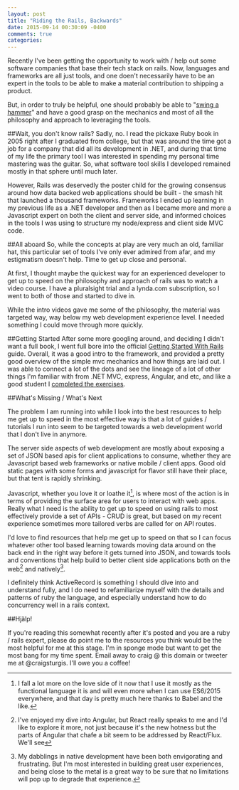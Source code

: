 ```yaml
---
layout: post
title: "Riding the Rails, Backwards"
date: 2015-09-14 00:30:09 -0400
comments: true
categories:
---
```


Recently I've been getting the opportunity to work with / help out some software companies that base their tech stack on rails. Now, languages and frameworks are all just tools, and one doen't necessarily have to be an expert in the tools to be able to make a material contribution to shipping a product.

But, in order to truly be helpful, one should probably be able to "[swing a hammer][3]" and have a good grasp on the mechanics and most of all the philosophy and approach to leveraging the tools.

[3]: https://media.giphy.com/media/zPTyIsZLKfRmg/giphy.gif

##Wait, you don't know rails?
Sadly, no. I read the pickaxe Ruby book in 2005 right after I graduated from college, but that was around the time got a job for a company that did all its development in .NET, and during that time of my life the primary tool I was interested in spending my personal time mastering was the guitar. So, what software tool skills I developed remained mostly in that sphere until much later.

However, Rails was deservedly the poster child for the growing consensus around how data backed web applications should be built - the smash hit that launched a thousand frameworks. Frameworks I ended up learning in my previous life as a .NET developer and then as I became more and more a Javascript expert on both the client and server side, and informed choices in the tools I was using to structure my node/express and client side MVC code.

##All aboard
So, while the concepts at play are very much an old, familiar hat, this particular set of tools I've only ever admired from afar, and my estigmatism doesn't help. Time to get up close and personal.

At first, I thought maybe the quickest way for an experienced developer to get up to speed on the philosophy and approach of rails was to watch a video course. I have a pluralsight trial and a lynda.com subscription, so I went to both of those and started to dive in.

While the intro videos gave me some of the philosophy, the material was targeted way, way below my web development experience level. I needed something I could move through more quickly.

##Getting Started
After some more googling around, and deciding I didn't want a full book, I went full bore into the official [Getting Started With Rails][1] guide. Overall, it was a good intro to the framework, and provided a pretty good overview of the simple mvc mechanics and how things are laid out. I was able to connect a lot of the dots and see the lineage of a lot of other things I'm familiar with from .NET MVC, express, Angular, and etc, and like a good student I [completed the exercises][2].

[1]: http://guides.rubyonrails.org/getting_started.html
[2]: https://github.com/craigsturgis/rails-getting-started-blog/commits/master

##What's Missing / What's Next

The problem I am running into while I look into the best resources to help me get up to speed in the most effective way is that a lot of guides / tutorials I run into seem to be targeted towards a web development world that I don't live in anymore. 

The server side aspects of web development are mostly about exposing a set of JSON based apis for client applications to consume, whether they are Javascript based web frameworks or native mobile / client apps. Good old static pages with some forms and javascript for flavor still have their place, but that tent is rapidly shrinking. 

Javascript, whether you love it or loathe it[^1], is where most of the action is in terms of providing the surface area for users to interact with web apps. Really what I need is the ability to get up to speed on using rails to most effectively provide a set of APIs - CRUD is great, but based on my recent experience sometimes more tailored verbs are called for on API routes. 

[^1]: I fall a lot more on the love side of it now that I use it mostly as the functional language it is and will even more when I can use ES6/2015 everywhere, and that day is pretty much here thanks to Babel and the like.

I'd love to find resources that help me get up to speed on that so I can focus whatever other tool based learning towards moving data around on the back end in the right way before it gets turned into JSON, and towards tools and conventions that help build to better client side applications both on the web[^2] and natively[^3].

[^2]: I've enjoyed my dive into Angular, but React really speaks to me and I'd like to explore it more, not just because it's the new hotness but the parts of Angular that chafe a bit seem to be addressed by React/Flux. We'll see
[^3]: My dabblings in native development have been both envigorating and frustrating. But I'm most interested in building great user experiences, and being close to the metal is a great way to be sure that no limitations will pop up to degrade that experience.

I definitely think ActiveRecord is something I should dive into and understand fully, and I do need to refamiliarize myself with the details and patterns of ruby the language, and especially understand how to do concurrency well in a rails context.

##Hjälp!

If you're reading this somewhat recently after it's posted and you are a ruby / rails expert, please do point me to the resources you think would be the most helpful for me at this stage. I'm in sponge mode but want to get the most bang for my time spent. Email away to craig @ this domain or tweeter me at @craigsturgis. I'll owe you a coffee!